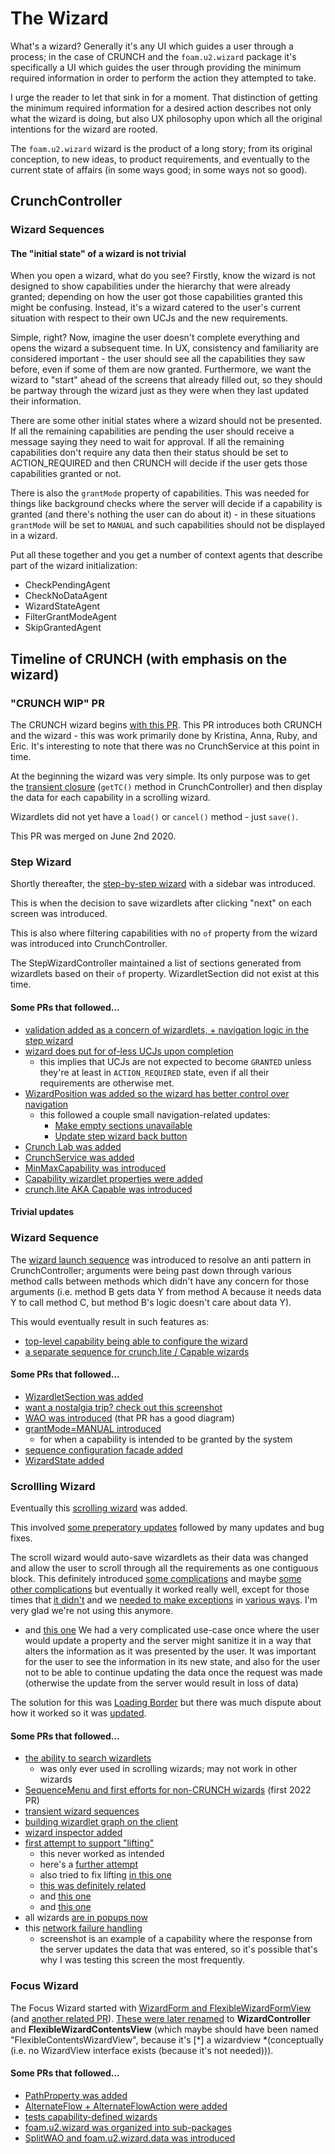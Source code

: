# The Wizard

What's a wizard? Generally it's any UI which guides a user through a process;
in the case of CRUNCH and the `foam.u2.wizard` package it's specifically a
UI which guides the user through providing the minimum required information
in order to perform the action they attempted to take.

I urge the reader to let that sink in for a moment. That distinction of getting
the minimum required information for a desired action describes not only what
the wizard is doing, but also UX philosophy upon which all the original
intentions for the wizard are rooted.

The `foam.u2.wizard` wizard is the product of a long story; from its original
conception, to new ideas, to product requirements, and eventually to the
current state of affairs (in some ways good; in some ways not so good).

## CrunchController

### Wizard Sequences

#### The "initial state" of a wizard is not trivial

When you open a wizard, what do you see? Firstly, know the wizard is not
designed to show capabilities under the hierarchy that were already granted;
depending on how the user got those capabilities granted this might be
confusing. Instead, it's a wizard catered to the user's current situation
with respect to their own UCJs and the new requirements.

Simple, right? Now, imagine the user doesn't complete everything and opens
the wizard a subsequent time. In UX, consistency and familiarity are considered
important - the user should see all the capabilities they saw before, even if
some of them are now granted. Furthermore, we want the wizard to "start" ahead
of the screens that already filled out, so they should be partway through the
wizard just as they were when they last updated their information.

There are some other initial states where a wizard should not be presented.
If all the remaining capabilities are pending the user should receive a
message saying they need to wait for approval. If all the remaining capabilities
don't require any data then their status should be set to ACTION_REQUIRED and
then CRUNCH will decide if the user gets those capabilities granted or not.

There is also the `grantMode` property of capabilities. This was needed for
things like background checks where the server will decide if a capability
is granted (and there's nothing the user can do about it) - in these situations
`grantMode` will be set to `MANUAL` and such capabilities should not be
displayed in a wizard.

Put all these together and you get a number of context agents that describe
part of the wizard initialization:
- CheckPendingAgent
- CheckNoDataAgent
- WizardStateAgent
- FilterGrantModeAgent
- SkipGrantedAgent


## Timeline of CRUNCH (with emphasis on the wizard)

### "CRUNCH WIP" PR

The CRUNCH wizard begins [with this PR](https://github.com/foam-framework/foam2/pull/3475).
This PR introduces both CRUNCH and the wizard - this was work primarily done by
Kristina, Anna, Ruby, and Eric. It's interesting to note that there was no CrunchService
at this point in time.

At the beginning the wizard was very simple. Its only purpose was to get the
[transient closure](#transient-closure) (`getTC()` method in CrunchController)
and then display the data for each capability in a scrolling wizard.

Wizardlets did not yet have a `load()` or `cancel()` method - just `save()`.

This PR was merged on June 2nd 2020.

### Step Wizard

Shortly thereafter, the [step-by-step wizard](https://github.com/foam-framework/foam2/pull/3544)
with a sidebar was introduced.

This is when the decision to save wizardlets after clicking "next" on each screen was
introduced.

This is also where filtering capabilities with no `of` property from the wizard
was introduced into CrunchController.

The StepWizardController maintained a list of sections generated from wizardlets
based on their `of` property. WizardletSection did not exist at this time.

#### Some PRs that followed...

- [validation added as a concern of wizardlets, + navigation logic in the step wizard](https://github.com/foam-framework/foam2/pull/3554)
- [wizard does put for of-less UCJs upon completion](https://github.com/foam-framework/foam2/pull/3559)
  - this implies that UCJs are not expected to become `GRANTED` unless they're at least
    in `ACTION_REQUIRED` state, even if all their requirements are otherwise met.
- [WizardPosition was added so the wizard has better control over navigation](https://github.com/foam-framework/foam2/pull/3717)
  - this followed a couple small navigation-related updates:
    - [Make empty sections unavailable](https://github.com/foam-framework/foam2/pull/3600)
    - [Update step wizard back button](https://github.com/foam-framework/foam2/pull/3618)
- [Crunch Lab was added](https://github.com/foam-framework/foam2/pull/3692)
- [CrunchService was added](https://github.com/foam-framework/foam2/pull/3753)
- [MinMaxCapability was introduced](https://github.com/foam-framework/foam2/pull/3806)
- [Capability wizardlet properties were added](https://github.com/foam-framework/foam2/pull/3802)
- [crunch.lite AKA Capable was introduced](https://github.com/foam-framework/foam2/pull/3828/files)

#### Trivial updates



### Wizard Sequence

The [wizard launch sequence](https://github.com/foam-framework/foam2/pull/3873)
was introduced to resolve an anti pattern in CrunchController; arguments were
being past down through various method calls between methods which didn't have
any concern for those arguments (i.e. method B gets data Y from method A because
it needs data Y to call method C, but method B's logic doesn't care about data Y).

This would eventually result in such features as:
- [top-level capability being able to configure the wizard](https://github.com/foam-framework/foam2/pull/3884)
- [a separate sequence for crunch.lite / Capable wizards](https://github.com/foam-framework/foam2/pull/3919)

#### Some PRs that followed...
- [WizardletSection was added](https://github.com/foam-framework/foam2/pull/4044)
- [want a nostalgia trip? check out this screenshot](https://github.com/foam-framework/foam2/pull/4140)
- [WAO was introduced](https://github.com/foam-framework/foam2/pull/4336) (that PR has a good diagram)
- [grantMode=MANUAL introduced](https://github.com/foam-framework/foam2/pull/4446)
  - for when a capability is intended to be granted by the system
- [sequence configuration facade added](https://github.com/foam-framework/foam2/pull/4454)
- [WizardState added](https://github.com/foam-framework/foam2/pull/4473)

### Scrollling Wizard

Eventually this [scrolling wizard](https://github.com/foam-framework/foam2/pull/4962)
was added.

This involved [some preperatory updates](https://github.com/foam-framework/foam2/pull/4594)
followed by many updates and bug fixes.

The scroll wizard would auto-save wizardlets as their data was changed and allow the user
to scroll through all the requirements as one contiguous block. This definitely introduced
[some complications](https://github.com/foam-framework/foam2/pull/5044/files)
and maybe [some other complications](https://github.com/foam-framework/foam2/pull/5081/files)
but eventually it worked really well,
except for those times that [it didn't](https://github.com/foam-framework/foam2/pull/5083/files) and we
[needed to make exceptions](https://github.com/foam-framework/foam2/pull/5086/files)
in [various ways](https://github.com/kgrgreer/foam3/pull/45/files).
I'm very glad we're not using this anymore.

- and [this one](https://github.com/kgrgreer/foam3/pull/1504)
We had a very complicated use-case once where the user would update a property and
the server might sanitize it in a way that alters the information as it was presented
by the user. It was important for the user to see the information in its new state,
and also for the user not to be able to continue updating the data once the request
was made (otherwise the update from the server would result in loss of data)

The solution for this was [Loading Border](https://github.com/kgrgreer/foam3/pull/97)
but there was much dispute about how it worked so it was
[updated](https://github.com/kgrgreer/foam3/pull/119).

#### Some PRs that followed...
- [the ability to search wizardlets](https://github.com/kgrgreer/foam3/pull/357)
  - was only ever used in scrolling wizards; may not work in other wizards
- [SequenceMenu and first efforts for non-CRUNCH wizards](https://github.com/kgrgreer/foam3/pull/1313) (first 2022 PR)
- [transient wizard sequences](https://github.com/kgrgreer/foam3/pull/1375)
- [building wizardlet graph on the client](https://github.com/kgrgreer/foam3/pull/1401)
- [wizard inspector added](https://github.com/kgrgreer/foam3/pull/1417)
- [first attempt to support "lifting"](https://github.com/kgrgreer/foam3/pull/1430)
  - this never worked as intended
  - here's a [further attempt](https://github.com/kgrgreer/foam3/pull/1479)
  - also tried to fix lifting [in this one](https://github.com/kgrgreer/foam3/pull/1498)
  - [this was definitely related](https://github.com/kgrgreer/foam3/pull/1503)
  - and [this one](https://github.com/kgrgreer/foam3/pull/1504)
  - and [this one](https://github.com/kgrgreer/foam3/pull/1510)
- all wizards [are in popups now](https://github.com/kgrgreer/foam3/pull/1531)
- this [network failure handling](https://github.com/kgrgreer/foam3/pull/200)
  - screenshot is an example of a capability where the response from the server
    updates the data that was entered, so it's possible that's why I was testing
    this screen the most frequently.

### Focus Wizard

The Focus Wizard started with
[WizardForm and FlexibleWizardFormView](https://github.com/kgrgreer/foam3/pull/1549)
(and [another related PR](https://github.com/kgrgreer/foam3/pull/1542/files)).
[These were later renamed](https://github.com/kgrgreer/foam3/pull/1580)
to **WizardController** and **FlexibleWizardContentsView**
(which maybe should have been named "FlexibleContentsWizardView",
because it's [*] a wizardview *(conceptually (i.e. no WizardView interface exists (because it's not needed))).

#### Some PRs that followed...

- [PathProperty was added](https://github.com/kgrgreer/foam3/pull/1572)
- [AlternateFlow + AlternateFlowAction were added](https://github.com/kgrgreer/foam3/pull/1604)
- [tests capability-defined wizards](https://github.com/kgrgreer/foam3/pull/1617)
- [foam.u2.wizard was organized into sub-packages](https://github.com/kgrgreer/foam3/pull/1630)
- [SplitWAO and foam.u2.wizard.data was introduced](https://github.com/kgrgreer/foam3/pull/1646)

